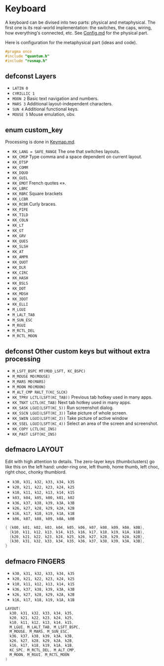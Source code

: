 # Keyboard

A keyboard can be divised into two parts: physical and metaphysical. The first one is its real-world implementation: the switches, the caps, wiring, how everything's connected, etc. See [Config.md](Config.md) for the physical part.

Here is configuration for the metaphysical part (ideas and code).

```c
#pragma once
#include "quantum.h"
#include "rusmap.h"
```

## defconst Layers

- `LATIN 0`
- `CYRILLIC 1`
- `MOON 2`
  Basic text navigation and numbers.
- `MARS 3`
  Additional layout-independent characters.
- `SUN 4`
  Additional functional keys.
- `MOUSE 5`
  Mouse emulation, obv.

## enum custom_key

Processing is done in [Keymap.md](Keymap.md).

- `KK_LANG = SAFE_RANGE`
  The one that switches layouts.
- `KK_CMSP`
  Type comma and a space dependent on current layout.
- `KK_DTSP`
- `KK_COMM`
- `KK_DQUO`
- `KK_GUIL`
- `KK_EMOT`
  French quotes «».
- `KK_LBRC`
- `KK_RBRC`
  Square brackets
- `KK_LCBR`
- `KK_RCBR`
  Curly braces.
- `KK_PIPE`
- `KK_TILD`
- `KK_COLN`
- `KK_LT`
- `KK_GT`
- `KK_GRV`
- `KK_QUES`
- `KK_SLSH`
- `KK_AT`
- `KK_AMPR`
- `KK_QUOT`
- `KK_DLR`
- `KK_CIRC`
- `KK_HASH`
- `KK_BSLS`
- `KK_DOT`
- `KK_MDSH`
- `KK_3DOT`
- `KK_ELLI`
- `M_LGUI`
- `M_LALT_TAB`
- `M_SUN_ESC`
- `M_RGUI`
- `M_RCTL_DEL`
- `M_RCTL_MOON`

## defconst Other custom keys but without extra processing

- `M_LSFT_BSPC MT(MOD_LSFT, KC_BSPC)`
- `M_MOUSE MO(MOUSE)`
- `M_MARS MO(MARS)`
- `M_MOON MO(MOON)`
- `M_ALT_CMP RALT_T(KC_SLCK)`
- `KK_TPRV LCTL(LSFT(KC_TAB))`
  Previous tab hotkey used in many apps.
- `KK_TNXT LCTL(KC_TAB)`
  Next tab hotkey used in many apps.
- `KK_SASK LGUI(LSFT(KC_5))`
  Run screenshot dialog.
- `KK_SSCN LGUI(LSFT(KC_3))`
  Take picture of whole screen.
- `KK_SWIN LGUI(LSFT(KC_2))`
  Take picture of active window
- `KK_SSEL LGUI(LSFT(KC_4))`
  Select an area of the screen and screenshot.
- `KK_COPY LCTL(KC_INS)`
- `KK_PAST LSFT(KC_INS)`

## defmacro LAYOUT

Edit with high attention to details. The zero-layer keys (thumbclusters) go like this on the left hand: under-ring one, left thumb, home thumb, left choc, right choc, chonky thumblord.

- `k30, k31, k32, k33, k34, k35`
- `k20, k21, k22, k23, k24, k25`
- `k10, k11, k12, k13, k14, k15`
- `k03, k04, k05, k00, k01, k02`
- `k36, k37, k38, k39, k3A, k3B`
- `k26, k27, k28, k29, k2A, k2B`
- `k16, k17, k18, k19, k1A, k1B`
- `k06, k07, k08, k09, k0A, k0B`

```c
{ {k00, k01, k02, k03, k04, k05, k06, k07, k08, k09, k0A, k0B},
  {k10, k11, k12, k13, k14, k15, k16, k17, k18, k19, k1A, k1B},
  {k20, k21, k22, k23, k24, k25, k26, k27, k28, k29, k2A, k2B},
  {k30, k31, k32, k33, k34, k35, k36, k37, k38, k39, k3A, k3B},
}
```

## defmacro FINGERS

- `k30, k31, k32, k33, k34, k35`
- `k20, k21, k22, k23, k24, k25`
- `k10, k11, k12, k13, k14, k15`
- `k36, k37, k38, k39, k3A, k3B`
- `k26, k27, k28, k29, k2A, k2B`
- `k16, k17, k18, k19, k1A, k1B`

```c
LAYOUT(
  k30, k31, k32, k33, k34, k35,
  k20, k21, k22, k23, k24, k25,
  k10, k11, k12, k13, k14, k15,
  M_LGUI, M_LALT_TAB, M_LSFT_BSPC,
  M_MOUSE, M_MARS, M_SUN_ESC,
  k36, k37, k38, k39, k3A, k3B,
  k26, k27, k28, k29, k2A, k2B,
  k16, k17, k18, k19, k1A, k1B,
  KC_SPC, M_RCTL_DEL, M_ALT_CMP,
  M_MOON, M_RGUI, M_RCTL_MOON
)
```

